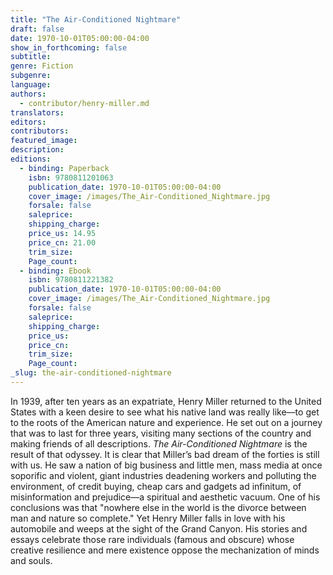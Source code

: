 ```yaml
---
title: "The Air-Conditioned Nightmare"
draft: false
date: 1970-10-01T05:00:00-04:00
show_in_forthcoming: false
subtitle:
genre: Fiction
subgenre:
language:
authors:
  - contributor/henry-miller.md
translators:
editors:
contributors:
featured_image:
description:
editions:
  - binding: Paperback
    isbn: 9780811201063
    publication_date: 1970-10-01T05:00:00-04:00
    cover_image: /images/The_Air-Conditioned_Nightmare.jpg
    forsale: false
    saleprice:
    shipping_charge:
    price_us: 14.95
    price_cn: 21.00
    trim_size:
    Page_count:
  - binding: Ebook
    isbn: 9780811221382
    publication_date: 1970-10-01T05:00:00-04:00
    cover_image: /images/The_Air-Conditioned_Nightmare.jpg
    forsale: false
    saleprice:
    shipping_charge:
    price_us:
    price_cn:
    trim_size:
    Page_count:
_slug: the-air-conditioned-nightmare
---
```


In 1939, after ten years as an expatriate, Henry Miller returned to the United States with a keen desire to see what his native land was really like––to get to the roots of the American nature and experience. He set out on a journey that was to last for three years, visiting many sections of the country and making friends of all descriptions. _The Air-Conditioned Nightmare_ is the result of that odyssey. It is clear that Miller’s bad dream of the forties is still with us. He saw a nation of big business and little men, mass media at once soporific and violent, giant industries deadening workers and polluting the environment, of credit buying, cheap cars and gadgets ad infinitum, of misinformation and prejudice––a spiritual and aesthetic vacuum. One of his conclusions was that "nowhere else in the world is the divorce between man and nature so complete." Yet Henry Miller falls in love with his automobile and weeps at the sight of the Grand Canyon. His stories and essays celebrate those rare individuals (famous and obscure) whose creative resilience and mere existence oppose the mechanization of minds and souls.


